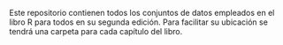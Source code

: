 Este repositorio contienen todos los conjuntos de datos empleados en el libro R para todos en su segunda edición. Para facilitar su ubicación se tendrá una carpeta para cada capítulo del libro.
